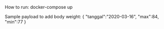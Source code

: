 How to run:
docker-compose up

Sample payload to add body weight:
{
	"tanggal":"2020-03-16",
	"max":84,
	"min":77
}